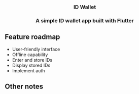 <h3 align="center">ID Wallet<h3>

<p align="center">A simple ID wallet app built with Flutter</p>

## Feature roadmap

- User-friendly interface
- Offline capability
- Enter and store IDs
- Display stored IDs
- Implement auth

<!-- This project is a starting point for a Flutter application.

A few resources to get you started if this is your first Flutter project:

- [Lab: Write your first Flutter app](https://docs.flutter.dev/get-started/codelab)
- [Cookbook: Useful Flutter samples](https://docs.flutter.dev/cookbook)
- [Firebase setup for flutter](https://firebase.google.com/docs/flutter/setup?hl=en&platform=android)

For help getting started with Flutter development, view the
[online documentation](https://docs.flutter.dev/), which offers tutorials,
samples, guidance on mobile development, and a full API reference. -->

## Other notes
